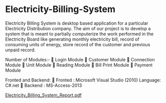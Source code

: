 # Electricity-Billing-System
Electricity Billing System is desktop based application for a particular Electricity Distribution company. The aim of our project is to develop a system that is meant to partially computerize the work performed in the Electricity Board like generating monthly electricity bill, record of consuming units of energy, store record of the customer and previous unpaid record.

Number of Modules:-
 Login Module
 Customer Module
 Connection Module
 Unit Module
 Reading Module
 Bill Print Module
 Payment Module

Fronted and Backend:
 Fronted : Microsoft Visual Studio (2010)
  Language: C#.net 
 Backend : MS-Access-2013

[Electricity_Billing_System_Report.pdf](https://github.com/Code-Harshal/Electricity-Billing-System/files/6272884/Electricity_Billing_System_Report.pdf)
